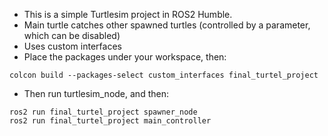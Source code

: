 - This is a simple Turtlesim project in ROS2 Humble.
- Main turtle catches other spawned turtles (controlled by a parameter, which can be disabled)
- Uses custom interfaces
- Place the packages under your workspace, then:
```console
colcon build --packages-select custom_interfaces final_turtel_project
```
- Then run turtlesim_node, and then:
```console
ros2 run final_turtel_project spawner_node
ros2 run final_turtel_project main_controller
```
